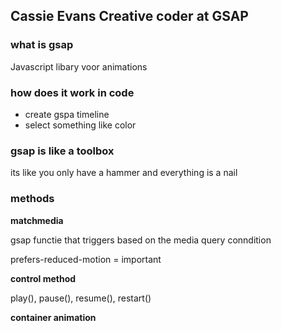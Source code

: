 
<h2 id="7-mar">Cassie Evans Creative coder at GSAP</h2>

### what is gsap 

Javascript libary voor animations

### how does it work in code

- create gspa timeline
- select something like color


### gsap is like a toolbox

its like you only have a hammer and everything is a nail

### methods

**matchmedia**

gsap functie that triggers based on the media query conndition

prefers-reduced-motion = important

**control method**

play(), pause(), resume(), restart()

**container animation**
